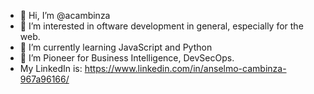 - 👋 Hi, I’m @acambinza
- 👀 I’m interested in oftware development in general, especially for the web. 
- 🌱 I’m currently learning JavaScript and Python
- 💞️ I’m Pioneer for Business Intelligence, DevSecOps.
- My LinkedIn is: https://www.linkedin.com/in/anselmo-cambinza-967a96166/

